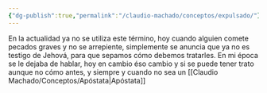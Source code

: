 ```yaml
---
{"dg-publish":true,"permalink":"/claudio-machado/conceptos/expulsado/"}
---
```


En la actualidad ya no se utiliza este término, hoy cuando alguien comete pecados graves y no se arrepiente, simplemente se anuncia que ya no es testigo de Jehová, para que sepamos cómo debemos tratarles. En mi época se le dejaba de hablar, hoy en cambio éso cambio y si se puede tener trato aunque no cómo antes, y siempre y cuando no sea un [[Claudio Machado/Conceptos/Apóstata\|Apóstata]] 
